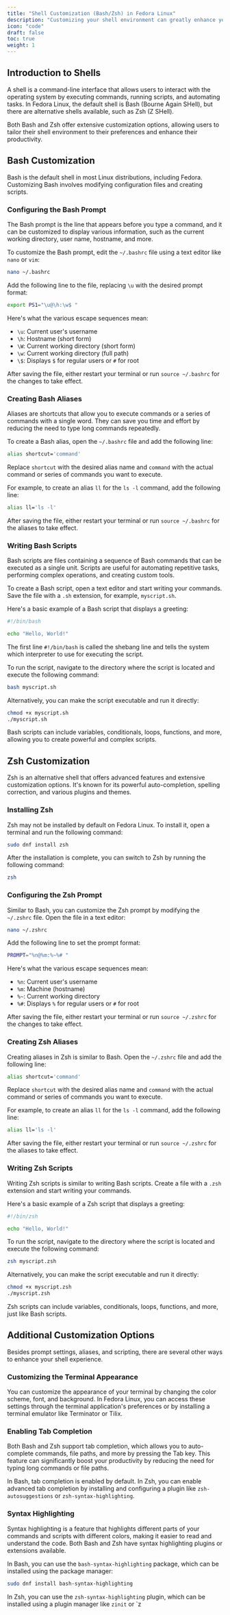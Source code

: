 ```yaml
---
title: "Shell Customization (Bash/Zsh) in Fedora Linux"
description: "Customizing your shell environment can greatly enhance your productivity and create a personalized experience tailored to your workflow. In this tutorial, we'll explore various aspects of shell customization, including prompt settings, aliases, and shell scripting, for both Bash and Zsh shells in Fedora Linux."
icon: "code"
draft: false
toc: true
weight: 1
---
```


## Introduction to Shells

A shell is a command-line interface that allows users to interact with the operating system by executing commands, running scripts, and automating tasks. In Fedora Linux, the default shell is Bash (Bourne Again SHell), but there are alternative shells available, such as Zsh (Z SHell).

Both Bash and Zsh offer extensive customization options, allowing users to tailor their shell environment to their preferences and enhance their productivity.

## Bash Customization

Bash is the default shell in most Linux distributions, including Fedora. Customizing Bash involves modifying configuration files and creating scripts.

### Configuring the Bash Prompt

The Bash prompt is the line that appears before you type a command, and it can be customized to display various information, such as the current working directory, user name, hostname, and more.

To customize the Bash prompt, edit the `~/.bashrc` file using a text editor like `nano` or `vim`:

```bash
nano ~/.bashrc
```

Add the following line to the file, replacing `\u` with the desired prompt format:

```bash
export PS1="\u@\h:\w$ "
```

Here's what the various escape sequences mean:

- `\u`: Current user's username
- `\h`: Hostname (short form)
- `\W`: Current working directory (short form)
- `\w`: Current working directory (full path)
- `\$`: Displays `$` for regular users or `#` for root

After saving the file, either restart your terminal or run `source ~/.bashrc` for the changes to take effect.

### Creating Bash Aliases

Aliases are shortcuts that allow you to execute commands or a series of commands with a single word. They can save you time and effort by reducing the need to type long commands repeatedly.

To create a Bash alias, open the `~/.bashrc` file and add the following line:

```bash
alias shortcut='command'
```

Replace `shortcut` with the desired alias name and `command` with the actual command or series of commands you want to execute.

For example, to create an alias `ll` for the `ls -l` command, add the following line:

```bash
alias ll='ls -l'
```

After saving the file, either restart your terminal or run `source ~/.bashrc` for the aliases to take effect.

### Writing Bash Scripts

Bash scripts are files containing a sequence of Bash commands that can be executed as a single unit. Scripts are useful for automating repetitive tasks, performing complex operations, and creating custom tools.

To create a Bash script, open a text editor and start writing your commands. Save the file with a `.sh` extension, for example, `myscript.sh`.

Here's a basic example of a Bash script that displays a greeting:

```bash
#!/bin/bash

echo "Hello, World!"
```

The first line `#!/bin/bash` is called the shebang line and tells the system which interpreter to use for executing the script.

To run the script, navigate to the directory where the script is located and execute the following command:

```bash
bash myscript.sh
```

Alternatively, you can make the script executable and run it directly:

```bash
chmod +x myscript.sh
./myscript.sh
```

Bash scripts can include variables, conditionals, loops, functions, and more, allowing you to create powerful and complex scripts.

## Zsh Customization

Zsh is an alternative shell that offers advanced features and extensive customization options. It's known for its powerful auto-completion, spelling correction, and various plugins and themes.

### Installing Zsh

Zsh may not be installed by default on Fedora Linux. To install it, open a terminal and run the following command:

```bash
sudo dnf install zsh
```

After the installation is complete, you can switch to Zsh by running the following command:

```bash
zsh
```

### Configuring the Zsh Prompt

Similar to Bash, you can customize the Zsh prompt by modifying the `~/.zshrc` file. Open the file in a text editor:

```bash
nano ~/.zshrc
```

Add the following line to set the prompt format:

```bash
PROMPT="%n@%m:%~%# "
```

Here's what the various escape sequences mean:

- `%n`: Current user's username
- `%m`: Machine (hostname)
- `%~`: Current working directory
- `%#`: Displays `%` for regular users or `#` for root

After saving the file, either restart your terminal or run `source ~/.zshrc` for the changes to take effect.

### Creating Zsh Aliases

Creating aliases in Zsh is similar to Bash. Open the `~/.zshrc` file and add the following line:

```bash
alias shortcut='command'
```

Replace `shortcut` with the desired alias name and `command` with the actual command or series of commands you want to execute.

For example, to create an alias `ll` for the `ls -l` command, add the following line:

```bash
alias ll='ls -l'
```

After saving the file, either restart your terminal or run `source ~/.zshrc` for the aliases to take effect.

### Writing Zsh Scripts

Writing Zsh scripts is similar to writing Bash scripts. Create a file with a `.zsh` extension and start writing your commands.

Here's a basic example of a Zsh script that displays a greeting:

```bash
#!/bin/zsh

echo "Hello, World!"
```

To run the script, navigate to the directory where the script is located and execute the following command:

```bash
zsh myscript.zsh
```

Alternatively, you can make the script executable and run it directly:

```bash
chmod +x myscript.zsh
./myscript.zsh
```

Zsh scripts can include variables, conditionals, loops, functions, and more, just like Bash scripts.

## Additional Customization Options

Besides prompt settings, aliases, and scripting, there are several other ways to enhance your shell experience.

### Customizing the Terminal Appearance

You can customize the appearance of your terminal by changing the color scheme, font, and background. In Fedora Linux, you can access these settings through the terminal application's preferences or by installing a terminal emulator like Terminator or Tilix.

### Enabling Tab Completion

Both Bash and Zsh support tab completion, which allows you to auto-complete commands, file paths, and more by pressing the Tab key. This feature can significantly boost your productivity by reducing the need for typing long commands or file paths.

In Bash, tab completion is enabled by default. In Zsh, you can enable advanced tab completion by installing and configuring a plugin like `zsh-autosuggestions` or `zsh-syntax-highlighting`.

### Syntax Highlighting

Syntax highlighting is a feature that highlights different parts of your commands and scripts with different colors, making it easier to read and understand the code. Both Bash and Zsh have syntax highlighting plugins or extensions available.

In Bash, you can use the `bash-syntax-highlighting` package, which can be installed using the package manager:

```bash
sudo dnf install bash-syntax-highlighting
```

In Zsh, you can use the `zsh-syntax-highlighting` plugin, which can be installed using a plugin manager like `zinit` or `z